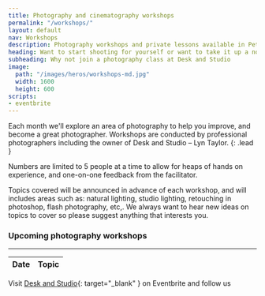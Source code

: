 ```yaml
---
title: Photography and cinematography workshops
permalink: "/workshops/"
layout: default
nav: Workshops
description: Photography workshops and private lessons available in Petersham, Sydney.
heading: Want to start shooting for yourself or want to take it up a notch?
subheading: Why not join a photography class at Desk and Studio
image:
  path: "/images/heros/workshops-md.jpg"
  width: 1600
  height: 600
scripts:
- eventbrite
---
```


Each month we'll explore an area of photography to help you improve, and become a great photographer. Workshops are conducted by professional photographers including the owner of Desk and Studio – Lyn Taylor.
{: .lead }

Numbers are limited to 5 people at a time to allow for heaps of hands on experience, and one-on-one feedback from the facilitator.

Topics covered will be announced in advance of each workshop, and will includes areas such as: natural lighting, studio lighting, retouching in photoshop, flash photography, etc,. We always want to hear new ideas on topics to cover so please suggest anything that interests you.

### Upcoming photography workshops

---

<table id="workshops" class="table">
  <thead>
    <tr>
      <th scope="col">Date</th>
      <th scope="col">Topic</th>
    </tr>
  </thead>
  <tbody></tbody>
</table>

Visit [Desk and Studio](https://www.eventbrite.com.au/o/desk-and-studio-17651945687){: target="_blank" } on Eventbrite and follow us
